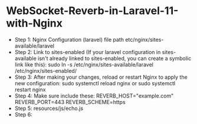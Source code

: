 # WebSocket-Reverb-in-Laravel-11-with-Nginx

- Step 1: Nginx Configuration (laravel) file path etc/nginx/sites-available/laravel
- Step 2: Link to sites-enabled (If your laravel configuration in sites-available isn't already linked to sites-enabled, you can create a symbolic link like this): sudo ln -s /etc/nginx/sites-available/laravel /etc/nginx/sites-enabled/
- Step 3: After making your changes, reload or restart Nginx to apply the new configuration: sudo systemctl reload nginx  or sudo systemctl restart nginx
- Step 4: Make sure include these: REVERB_HOST="example.com" REVERB_PORT=443  REVERB_SCHEME=https
- Step 5: resources/js/echo.js
- Step 6: 
